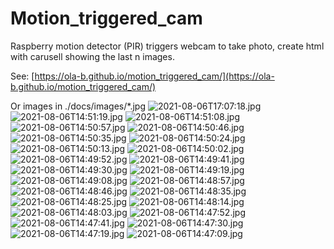 # Motion_triggered_cam
Raspberry motion detector (PIR) triggers webcam to take photo, create html with carusell showing the last n images.

See: [https://ola-b.github.io/motion_triggered_cam/](https://ola-b.github.io/motion_triggered_cam/)


Or images in ./docs/images/*.jpg
![2021-08-06T17:07:18.jpg](https://github.com/Ola-B/motion_triggered_cam/blob/main/docs/images/2021-08-06T17:07:18.jpg "2021-08-06T17:07:18.jpg")
![2021-08-06T14:51:19.jpg](https://github.com/Ola-B/motion_triggered_cam/blob/main/docs/images/2021-08-06T14:51:19.jpg "2021-08-06T14:51:19.jpg")
![2021-08-06T14:51:08.jpg](https://github.com/Ola-B/motion_triggered_cam/blob/main/docs/images/2021-08-06T14:51:08.jpg "2021-08-06T14:51:08.jpg")
![2021-08-06T14:50:57.jpg](https://github.com/Ola-B/motion_triggered_cam/blob/main/docs/images/2021-08-06T14:50:57.jpg "2021-08-06T14:50:57.jpg")
![2021-08-06T14:50:46.jpg](https://github.com/Ola-B/motion_triggered_cam/blob/main/docs/images/2021-08-06T14:50:46.jpg "2021-08-06T14:50:46.jpg")
![2021-08-06T14:50:35.jpg](https://github.com/Ola-B/motion_triggered_cam/blob/main/docs/images/2021-08-06T14:50:35.jpg "2021-08-06T14:50:35.jpg")
![2021-08-06T14:50:24.jpg](https://github.com/Ola-B/motion_triggered_cam/blob/main/docs/images/2021-08-06T14:50:24.jpg "2021-08-06T14:50:24.jpg")
![2021-08-06T14:50:13.jpg](https://github.com/Ola-B/motion_triggered_cam/blob/main/docs/images/2021-08-06T14:50:13.jpg "2021-08-06T14:50:13.jpg")
![2021-08-06T14:50:02.jpg](https://github.com/Ola-B/motion_triggered_cam/blob/main/docs/images/2021-08-06T14:50:02.jpg "2021-08-06T14:50:02.jpg")
![2021-08-06T14:49:52.jpg](https://github.com/Ola-B/motion_triggered_cam/blob/main/docs/images/2021-08-06T14:49:52.jpg "2021-08-06T14:49:52.jpg")
![2021-08-06T14:49:41.jpg](https://github.com/Ola-B/motion_triggered_cam/blob/main/docs/images/2021-08-06T14:49:41.jpg "2021-08-06T14:49:41.jpg")
![2021-08-06T14:49:30.jpg](https://github.com/Ola-B/motion_triggered_cam/blob/main/docs/images/2021-08-06T14:49:30.jpg "2021-08-06T14:49:30.jpg")
![2021-08-06T14:49:19.jpg](https://github.com/Ola-B/motion_triggered_cam/blob/main/docs/images/2021-08-06T14:49:19.jpg "2021-08-06T14:49:19.jpg")
![2021-08-06T14:49:08.jpg](https://github.com/Ola-B/motion_triggered_cam/blob/main/docs/images/2021-08-06T14:49:08.jpg "2021-08-06T14:49:08.jpg")
![2021-08-06T14:48:57.jpg](https://github.com/Ola-B/motion_triggered_cam/blob/main/docs/images/2021-08-06T14:48:57.jpg "2021-08-06T14:48:57.jpg")
![2021-08-06T14:48:46.jpg](https://github.com/Ola-B/motion_triggered_cam/blob/main/docs/images/2021-08-06T14:48:46.jpg "2021-08-06T14:48:46.jpg")
![2021-08-06T14:48:35.jpg](https://github.com/Ola-B/motion_triggered_cam/blob/main/docs/images/2021-08-06T14:48:35.jpg "2021-08-06T14:48:35.jpg")
![2021-08-06T14:48:25.jpg](https://github.com/Ola-B/motion_triggered_cam/blob/main/docs/images/2021-08-06T14:48:25.jpg "2021-08-06T14:48:25.jpg")
![2021-08-06T14:48:14.jpg](https://github.com/Ola-B/motion_triggered_cam/blob/main/docs/images/2021-08-06T14:48:14.jpg "2021-08-06T14:48:14.jpg")
![2021-08-06T14:48:03.jpg](https://github.com/Ola-B/motion_triggered_cam/blob/main/docs/images/2021-08-06T14:48:03.jpg "2021-08-06T14:48:03.jpg")
![2021-08-06T14:47:52.jpg](https://github.com/Ola-B/motion_triggered_cam/blob/main/docs/images/2021-08-06T14:47:52.jpg "2021-08-06T14:47:52.jpg")
![2021-08-06T14:47:41.jpg](https://github.com/Ola-B/motion_triggered_cam/blob/main/docs/images/2021-08-06T14:47:41.jpg "2021-08-06T14:47:41.jpg")
![2021-08-06T14:47:30.jpg](https://github.com/Ola-B/motion_triggered_cam/blob/main/docs/images/2021-08-06T14:47:30.jpg "2021-08-06T14:47:30.jpg")
![2021-08-06T14:47:19.jpg](https://github.com/Ola-B/motion_triggered_cam/blob/main/docs/images/2021-08-06T14:47:19.jpg "2021-08-06T14:47:19.jpg")
![2021-08-06T14:47:09.jpg](https://github.com/Ola-B/motion_triggered_cam/blob/main/docs/images/2021-08-06T14:47:09.jpg "2021-08-06T14:47:09.jpg")
